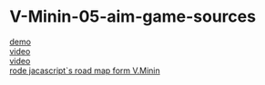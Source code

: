 # V-Minin-05-aim-game-sources

[demo](https://skirnevskyialeksandr.github.io/V-Minin-05-aim-game-sources/)  
[video](https://vladilen.ru/marathon/game)  
[video](https://www.youtube.com/watch?v=ZyzCgm1pdG4)  
[rode jacascript`s road map form V.Minin](https://www.notion.so/JavaScript-2021-8d7c0efdb28d4d779ad71c4ce0643151)
